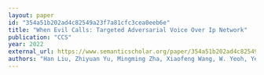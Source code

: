 ```yaml
---
layout: paper
id: "354a51b202ad4c82549a23f7a81cfc3cea0eeb6e"
title: "When Evil Calls: Targeted Adversarial Voice Over Ip Network"
publication: "CCS"
year: 2022
external_url: https://www.semanticscholar.org/paper/354a51b202ad4c82549a23f7a81cfc3cea0eeb6e
authors: "Han Liu, Zhiyuan Yu, Mingming Zha, Xiaofeng Wang, W. Yeoh, Yevgeniy Vorobeychik, Ning Zhang"
---
```

